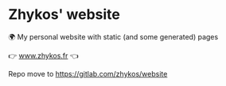 # Zhykos' website
🌍 My personal website with static (and some generated) pages

👉 www.zhykos.fr 👈

Repo move to https://gitlab.com/zhykos/website
